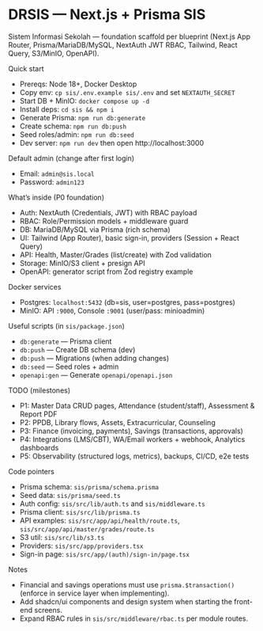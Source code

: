 # DRSIS — Next.js + Prisma SIS

Sistem Informasi Sekolah — foundation scaffold per blueprint (Next.js App Router, Prisma/MariaDB/MySQL, NextAuth JWT RBAC, Tailwind, React Query, S3/MinIO, OpenAPI).

Quick start
- Prereqs: Node 18+, Docker Desktop
- Copy env: `cp sis/.env.example sis/.env` and set `NEXTAUTH_SECRET`
- Start DB + MinIO: `docker compose up -d`
- Install deps: `cd sis && npm i`
- Generate Prisma: `npm run db:generate`
- Create schema: `npm run db:push`
- Seed roles/admin: `npm run db:seed`
- Dev server: `npm run dev` then open http://localhost:3000

Default admin (change after first login)
- Email: `admin@sis.local`
- Password: `admin123`

What’s inside (P0 foundation)
- Auth: NextAuth (Credentials, JWT) with RBAC payload
- RBAC: Role/Permission models + middleware guard
- DB: MariaDB/MySQL via Prisma (rich schema)
- UI: Tailwind (App Router), basic sign-in, providers (Session + React Query)
- API: Health, Master/Grades (list/create) with Zod validation
- Storage: MinIO/S3 client + presign API
- OpenAPI: generator script from Zod registry example

Docker services
- Postgres: `localhost:5432` (db=sis, user=postgres, pass=postgres)
- MinIO: API `:9000`, Console `:9001` (user/pass: minioadmin)

Useful scripts (in `sis/package.json`)
- `db:generate` — Prisma client
- `db:push` — Create DB schema (dev)
- `db:push` — Migrations (when adding changes)
- `db:seed` — Seed roles + admin
- `openapi:gen` — Generate `openapi/openapi.json`

TODO (milestones)
- P1: Master Data CRUD pages, Attendance (student/staff), Assessment & Report PDF
- P2: PPDB, Library flows, Assets, Extracurricular, Counseling
- P3: Finance (invoicing, payments), Savings (transactions, approvals)
- P4: Integrations (LMS/CBT), WA/Email workers + webhook, Analytics dashboards
- P5: Observability (structured logs, metrics), backups, CI/CD, e2e tests

Code pointers
- Prisma schema: `sis/prisma/schema.prisma`
- Seed data: `sis/prisma/seed.ts`
- Auth config: `sis/src/lib/auth.ts` and `sis/middleware.ts`
- Prisma client: `sis/src/lib/prisma.ts`
- API examples: `sis/src/app/api/health/route.ts`, `sis/src/app/api/master/grades/route.ts`
- S3 util: `sis/src/lib/s3.ts`
- Providers: `sis/src/app/providers.tsx`
- Sign-in page: `sis/src/app/(auth)/sign-in/page.tsx`

Notes
- Financial and savings operations must use `prisma.$transaction()` (enforce in service layer when implementing).
- Add shadcn/ui components and design system when starting the front-end screens.
- Expand RBAC rules in `sis/src/middleware/rbac.ts` per module routes.



